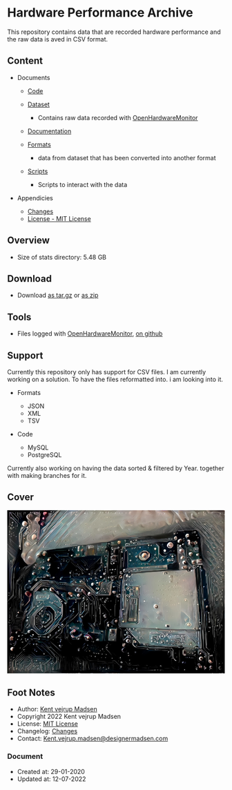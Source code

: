 # Hardware Performance Archive
This repository contains data that are recorded hardware performance and the raw data is aved in CSV format. 


## Content
* Documents
    * [Code](code/readme.md)

    * [Dataset](dataset/readme.md)
        * Contains raw data recorded with [OpenHardwareMonitor](https://openhardwaremonitor.org/downloads/)

    * [Documentation](docs/readme.md)

    * [Formats](formats/readme.md)
        * data from dataset that has been converted into another format

    * [Scripts](scripts/readme.md)
        * Scripts to interact with the data


* Appendicies
    * [Changes](CHANGELOG.md)
    * [License - MIT License](license.md)


## Overview
* Size of stats directory: 5.48 GB


## Download
* Download [as tar.gz](https://1drv.ms/u/s!AnVSo6qhoQp5j44rG0V-dvyoxs3r_w)
or [as zip](https://1drv.ms/u/s!AnVSo6qhoQp5j49a5woqf6x41OHMYg?e=SgTFxC)


## Tools
* Files logged with [OpenHardwareMonitor](https://openhardwaremonitor.org/downloads/),
[on github](https://github.com/openhardwaremonitor/openhardwaremonitor)


## Support
Currently this repository only has support for CSV files. I am currently working on a solution. To have the files reformatted into. i am looking into it.
* Formats
    * JSON
    * XML
    * TSV

* Code
    * MySQL
    * PostgreSQL


Currently also working on having the data sorted & filtered by Year. together with making branches for it.

## Cover
![Cover image](preview.jpg)

## Foot Notes
* Author: [Kent vejrup Madsen](https://github.com/kentVejrupMadsen/)
* Copyright 2022 Kent vejrup Madsen
* License: [MIT License](license.md)
* Changelog: [Changes](CHANGELOG.md)
* Contact: Kent.vejrup.madsen@designermadsen.com


### Document
* Created at: 29-01-2020
* Updated at: 12-07-2022
